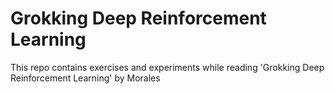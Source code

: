 
# Grokking Deep Reinforcement Learning

This repo contains exercises and experiments while reading 'Grokking Deep Reinforcement Learning' by Morales
